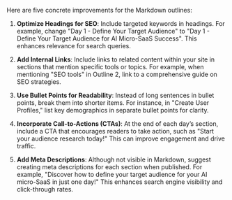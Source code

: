 Here are five concrete improvements for the Markdown outlines:

1. **Optimize Headings for SEO**: Include targeted keywords in headings. For example, change "Day 1 - Define Your Target Audience" to "Day 1 - Define Your Target Audience for AI Micro-SaaS Success". This enhances relevance for search queries.

2. **Add Internal Links**: Include links to related content within your site in sections that mention specific tools or topics. For example, when mentioning "SEO tools" in Outline 2, link to a comprehensive guide on SEO strategies.

3. **Use Bullet Points for Readability**: Instead of long sentences in bullet points, break them into shorter items. For instance, in "Create User Profiles," list key demographics in separate bullet points for clarity.

4. **Incorporate Call-to-Actions (CTAs)**: At the end of each day’s section, include a CTA that encourages readers to take action, such as "Start your audience research today!" This can improve engagement and drive traffic.

5. **Add Meta Descriptions**: Although not visible in Markdown, suggest creating meta descriptions for each section when published. For example, "Discover how to define your target audience for your AI micro-SaaS in just one day!" This enhances search engine visibility and click-through rates.